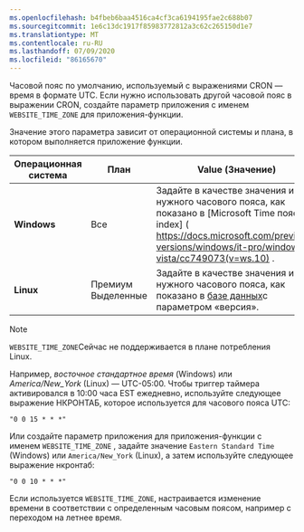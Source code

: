 ```yaml
---
ms.openlocfilehash: b4fbeb6baa4516ca4cf3ca6194195fae2c688b07
ms.sourcegitcommit: 1e6c13dc1917f85983772812a3c62c265150d1e7
ms.translationtype: MT
ms.contentlocale: ru-RU
ms.lasthandoff: 07/09/2020
ms.locfileid: "86165670"
---
```

Часовой пояс по умолчанию, используемый с выражениями CRON — время в формате UTC. Если нужно использовать другой часовой пояс в выражении CRON, создайте параметр приложения с именем `WEBSITE_TIME_ZONE` для приложения-функции. 

Значение этого параметра зависит от операционной системы и плана, в котором выполняется приложение функции.

|Операционная система |План |Value (Значение) |
|-|-|-|
| **Windows** |Все | Задайте в качестве значения имя нужного часового пояса, как показано в [Microsoft Time пояс index] ( https://docs.microsoft.com/previous-versions/windows/it-pro/windows-vista/cc749073(v=ws.10) . |
| **Linux** |Премиум<br/>Выделенные |Задайте в качестве значения имя нужного часового пояса, как показано в [базе данных](https://en.wikipedia.org/wiki/List_of_tz_database_time_zones)с параметром «версия». |

> [!NOTE]
> `WEBSITE_TIME_ZONE`Сейчас не поддерживается в плане потребления Linux.

Например, *восточное стандартное время* (Windows) или *America/New_York* (Linux) — UTC-05:00. Чтобы триггер таймера активировался в 10:00 часа EST ежедневно, используйте следующее выражение НКРОНТАБ, которое используется для часового пояса UTC:

```
"0 0 15 * * *"
``` 

Или создайте параметр приложения для приложения-функции с именем `WEBSITE_TIME_ZONE` , задайте значение `Eastern Standard Time` (Windows) или `America/New_York` (Linux), а затем используйте следующее выражение нкронтаб: 

```
"0 0 10 * * *"
``` 

Если используется `WEBSITE_TIME_ZONE`, настраивается изменение времени в соответствии с определенным часовым поясом, например с переходом на летнее время. 
